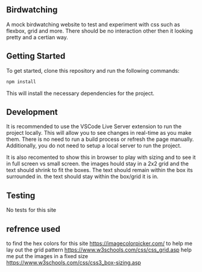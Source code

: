 ## Birdwatching

A mock birdwatching website to test and experiment with css such as flexbox, grid and more. 
There should be no interaction other then it looking pretty and a certian way.



## Getting Started

To get started, clone this repository and run the following commands:

```bash
npm install
```
This will install the necessary dependencies for the project.

## Development

It is recommended to use the VSCode Live Server extension to run the project
locally. This will allow you to see changes in real-time as you make them. There
is no need to run a build process or refresh the page manually. Additionally,
you do not need to setup a local server to run the project.

It is also recomented to show this in browser to play with sizing and to see it in full screen vs 
small screen. the images hould stay in a 2x2 grid and the text should shrink to fit the boxes. The text should remain within the box its surrounded in. the text should stay within the box/grid it is in.

## Testing

No tests for this site

##  refrence used
 to find the hex colors for this site https://imagecolorpicker.com/
to help me lay out the grid pattern https://www.w3schools.com/css/css_grid.asp
help me put the images in a fixed size https://www.w3schools.com/css/css3_box-sizing.asp